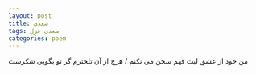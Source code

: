 ```yaml
---
layout: post
title: سعدی
tags: سعدی غزل
categories: poem
---
```


من خود از عشق لبت فهم سخن می نکنم / هرچ از آن تلخترم گر تو بگویی شکرست
